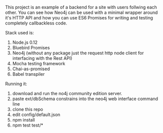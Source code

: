 This project is an example of a backend for a site with users follwing each other.
You can see how Neo4j can be used with a minimal wrapper around it's HTTP API and how you can use ES6 Promises for writing and testing
completely callbackless code.

Stack used is:

1. Node.js 0.12
2. Bluebird Promises
3. Neo4j (without any package just the request http node client for interfacing with the Rest API)
4. Mocha testing framework
5. Chai-as-promised
6. Babel transpiler


Running it:

1. download and run the no4j community edition server.
2. paste ext/dbSchema constrains into the neo4j web interface command line 
3. clone this repo
4. edit config/default.json
5. npm install
6. npm test test/*
